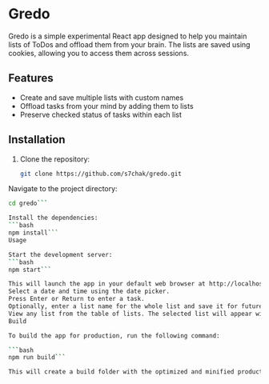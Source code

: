 # Gredo

Gredo is a simple experimental React app designed to help you maintain lists of ToDos and offload them from your brain. The lists are saved using cookies, allowing you to access them across sessions.

## Features

- Create and save multiple lists with custom names
- Offload tasks from your mind by adding them to lists
- Preserve checked status of tasks within each list

## Installation

1. Clone the repository:

   ```bash
   git clone https://github.com/s7chak/gredo.git
    ```

Navigate to the project directory:
```bash
cd gredo```

Install the dependencies:
```bash
npm install```
Usage

Start the development server:
```bash
npm start```

This will launch the app in your default web browser at http://localhost:3000.
Select a date and time using the date picker.
Press Enter or Return to enter a task.
Optionally, enter a list name for the whole list and save it for future reference.
View any list from the table of lists. The selected list will appear with its checked status preserved.
Build

To build the app for production, run the following command:

```bash
npm run build```

This will create a build folder with the optimized and minified production build of the app.
